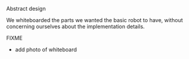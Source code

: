 Abstract design

We whiteboarded the parts we wanted the basic robot to have, without
concerning ourselves about the implementation details.

FIXME
- add photo of whiteboard
